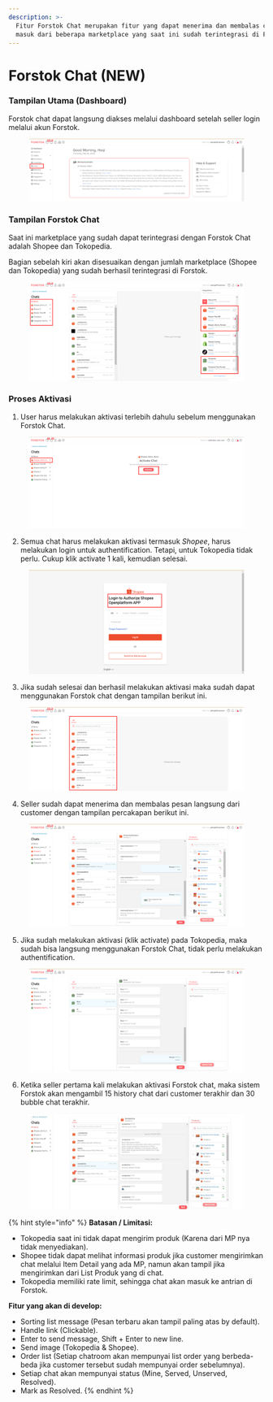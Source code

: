 ```yaml
---
description: >-
  Fitur Forstok Chat merupakan fitur yang dapat menerima dan membalas chat yang
  masuk dari beberapa marketplace yang saat ini sudah terintegrasi di Forstok.
---
```


# Forstok Chat (NEW)

### Tampilan Utama (Dashboard)

Forstok chat dapat langsung diakses melalui dashboard setelah seller login melalui akun Forstok.

<figure><img src="../.gitbook/assets/Screenshot_36.png" alt=""><figcaption></figcaption></figure>

### Tampilan Forstok Chat

Saat ini marketplace yang sudah dapat terintegrasi dengan Forstok Chat adalah Shopee dan Tokopedia.&#x20;

Bagian sebelah kiri akan disesuaikan dengan jumlah marketplace (Shopee dan Tokopedia) yang sudah berhasil terintegrasi di Forstok.

<figure><img src="../.gitbook/assets/Screenshot_37.png" alt=""><figcaption></figcaption></figure>

### Proses Aktivasi

1. User harus melakukan aktivasi terlebih dahulu sebelum menggunakan Forstok Chat.&#x20;

<figure><img src="../.gitbook/assets/Screenshot_38.png" alt=""><figcaption></figcaption></figure>

2. Semua chat harus melakukan aktivasi termasuk _Shopee_, harus melakukan login untuk authentification. Tetapi, untuk Tokopedia tidak perlu. Cukup klik activate 1 kali, kemudian selesai.

<figure><img src="../.gitbook/assets/Screenshot_39.png" alt=""><figcaption></figcaption></figure>

3. Jika sudah selesai dan berhasil melakukan aktivasi maka sudah dapat menggunakan Forstok chat dengan tampilan berikut ini.

<figure><img src="../.gitbook/assets/Screenshot_40.png" alt=""><figcaption></figcaption></figure>

4. Seller sudah dapat menerima dan membalas pesan langsung dari customer dengan tampilan percakapan berikut ini.

<figure><img src="../.gitbook/assets/Screenshot_41.png" alt=""><figcaption></figcaption></figure>

5. Jika sudah melakukan aktivasi (klik activate) pada Tokopedia, maka sudah bisa langsung menggunakan Forstok Chat, tidak perlu melakukan authentification.

<figure><img src="../.gitbook/assets/Screenshot_42.png" alt=""><figcaption></figcaption></figure>

6. Ketika seller pertama kali melakukan aktivasi Forstok chat, maka sistem Forstok akan mengambil 15 history chat dari customer terakhir dan 30 bubble chat terakhir.

<figure><img src="../.gitbook/assets/WhatsApp Image 2023-05-09 at 09.41.48.jpeg" alt=""><figcaption></figcaption></figure>

{% hint style="info" %}
**Batasan / Limitasi:**&#x20;

* Tokopedia saat ini  tidak dapat mengirim produk (Karena dari MP nya tidak menyediakan).
* Shopee tidak dapat melihat informasi produk jika customer mengirimkan chat melalui Item Detail yang ada MP, namun akan tampil jika mengirimkan dari List Produk yang di chat.
* Tokopedia memiliki rate limit, sehingga chat akan masuk ke antrian di Forstok.



**Fitur yang akan di develop:**&#x20;

* Sorting list message (Pesan terbaru akan tampil paling atas by default).
* Handle link (Clickable).
* Enter to send message, Shift + Enter to new line.
* Send image (Tokopedia & Shopee).
* Order list (Setiap chatroom akan mempunyai list order yang berbeda-beda jika customer tersebut sudah mempunyai order sebelumnya).
* Setiap chat akan mempunyai status (Mine, Served, Unserved, Resolved).
* Mark as Resolved.
{% endhint %}
